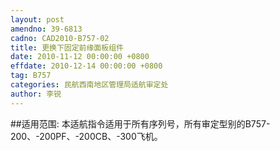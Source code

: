 ```yaml
---
layout: post
amendno: 39-6813
cadno: CAD2010-B757-02
title: 更换下固定前缘面板组件
date: 2010-11-12 00:00:00 +0800
effdate: 2010-12-14 00:00:00 +0800
tag: B757
categories: 民航西南地区管理局适航审定处
author: 李锐
---
```


##适用范围:
本适航指令适用于所有序列号，所有审定型别的B757-200、-200PF、-200CB、-300飞机。

